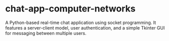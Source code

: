 # chat-app-computer-networks
A Python-based real-time chat application using socket programming. It features a server-client model, user authentication, and a simple Tkinter GUI for messaging between multiple users.
